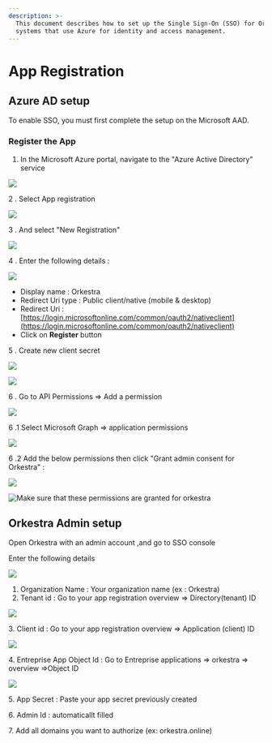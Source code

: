```yaml
---
description: >-
  This document describes how to set up the Single Sign-On (SSO) for Orkestra on
  systems that use Azure for identity and access management.
---
```


# App Registration

## Azure AD setup&#x20;

To enable SSO, you must first complete the setup on the Microsoft AAD.

### Register the App

1. In the Microsoft Azure portal, navigate to the "Azure Active Directory" service

![](<../../.gitbook/assets/1 (2).png>)

2 . Select App registration

![](<../../.gitbook/assets/2 (1).png>)

3 . And select "New Registration"

![](../../.gitbook/assets/3.png)

4 . Enter the following details :

![](<../../.gitbook/assets/4 (1).png>)



* Display name : Orkestra
* Redirect Uri type : Public client/native (mobile & desktop)
* Redirect Uri : [https://login.microsoftonline.com/common/oauth2/nativeclient](https://login.microsoftonline.com/common/oauth2/nativeclient)
* Click on **Register** button

5 .  Create new client secret&#x20;

![](../../.gitbook/assets/5.png)

![](../../.gitbook/assets/secret.png)

6 . Go to API Permissions => Add a permission

![](../../.gitbook/assets/9.png)

6 .1 Select Microsoft Graph => application permissions

![](../../.gitbook/assets/10.png)

6 .2 Add the below permissions then click "Grant admin consent for Orkestra" :

![](../../.gitbook/assets/11.png)

![Make sure that these permissions are granted for orkestra](../../.gitbook/assets/12.png)

## Orkestra Admin setup

&#x20;Open Orkestra with an admin account ,and go to SSO console

Enter the following details&#x20;

![](<../../.gitbook/assets/SSO (1).png>)

1. &#x20;Organization Name : Your organization name (ex : Orkestra)
2. Tenant id : Go to your app registration overview => Directory(tenant) ID

![](../../.gitbook/assets/81.png)

3\. Client id : Go to your app registration overview => Application (client) ID

![](../../.gitbook/assets/82.png)



4\. Entreprise App Object Id : Go to Entreprise applications => orkestra => overview =>Object ID

![](../../.gitbook/assets/14.png)

5\. App Secret : Paste your app secret previously created

6\. Admin Id : automaticallt filled

7\. Add all domains you want to authorize (ex: orkestra.online)

##
